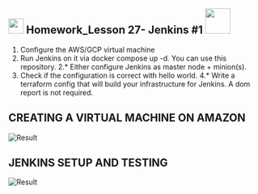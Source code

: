 <h2><img src="https://emojis.slackmojis.com/emojis/images/1531849430/4246/blob-sunglasses.gif?1531849430" width="30"/> Homework_Lesson 27- Jenkins #1 <img src="https://media.giphy.com/media/12oufCB0MyZ1Go/giphy.gif" width="50"></h2>

1. Configure the AWS/GCP virtual machine
2. Run Jenkins on it via docker compose up -d. You can use this repository.
2.* Either configure Jenkins as master node + minion(s).
3. Check if the configuration is correct with hello world.
4.* Write a terraform config that will build your infrastructure for Jenkins.
A dom report is not required.

## CREATING A VIRTUAL MACHINE ON AMAZON
![Result](https://github.com/railsroger/Maksim_Aleksandrovich_DOS24/tree/main/Homework_Lesson_27_Jenkins_1/images/aws_vm.png)

## JENKINS SETUP AND TESTING
![Result](https://github.com/railsroger/Maksim_Aleksandrovich_DOS24/tree/main/Homework_Lesson_27_Jenkins_1/images/Jenkins_helloworld.png)
